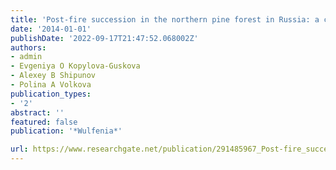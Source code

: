 ```yaml
---
title: 'Post-fire succession in the northern pine forest in Russia: a case study'
date: '2014-01-01'
publishDate: '2022-09-17T21:47:52.068002Z'
authors:
- admin
- Evgeniya O Kopylova-Guskova
- Alexey B Shipunov
- Polina A Volkova
publication_types:
- '2'
abstract: ''
featured: false
publication: '*Wulfenia*'

url: https://www.researchgate.net/publication/291485967_Post-fire_succession_in_the_northern_pine_forest_in_Russia_a_case_study
---
```

